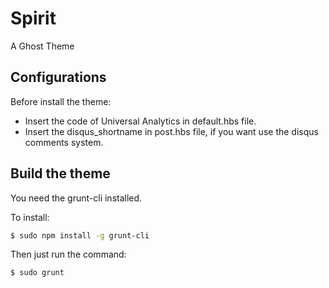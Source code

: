 # Spirit
A Ghost Theme

## Configurations
Before install the theme:
- Insert the code of Universal Analytics in default.hbs file.
- Insert the disqus_shortname in post.hbs file, if you want use the disqus comments system.

## Build the theme
You need the grunt-cli installed.

To install:

``` bash
$ sudo npm install -g grunt-cli
```

Then just run the command:
```bash
$ sudo grunt
```
